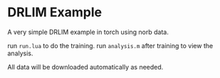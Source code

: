 DRLIM Example
===============

A very simple DRLIM example in torch using norb data.

run ```run.lua``` to do the training.
run ```analysis.m``` after training to view the analysis.

All data will be downloaded automatically as needed.
